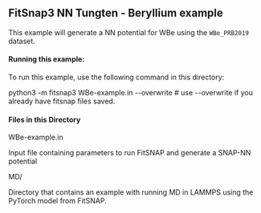 ## FitSnap3 NN Tungten - Beryllium example

This example will generate a NN potential for WBe using the `WBe_PRB2019` dataset. 

#### Running this example:

To run this example, use the following command in this directory:

python3 -m fitsnap3 WBe-example.in --overwrite # use --overwrite if you already have fitsnap files
saved.

#### Files in this Directory

WBe-example.in 

Input file containing parameters to run FitSNAP and generate a SNAP-NN potential

MD/

Directory that contains an example with running MD in LAMMPS using the PyTorch model from FitSNAP. 
